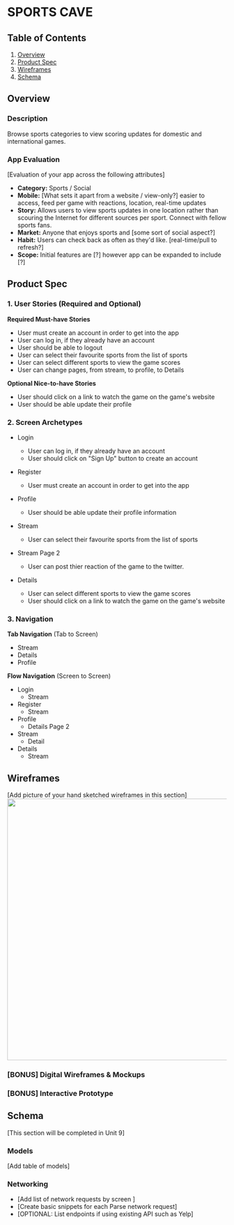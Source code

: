
# SPORTS CAVE

## Table of Contents
1. [Overview](#Overview)
1. [Product Spec](#Product-Spec)
1. [Wireframes](#Wireframes)
2. [Schema](#Schema)

## Overview
### Description
Browse sports categories to view scoring updates for domestic and international games.

### App Evaluation
[Evaluation of your app across the following attributes]
- **Category:** Sports / Social
- **Mobile:** [What sets it apart from a website / view-only?] easier to access, feed per game with reactions, location, real-time updates
- **Story:** Allows users to view sports updates in one location rather than scouring the Internet for different sources per sport. Connect with fellow sports fans.
- **Market:** Anyone that enjoys sports and [some sort of social aspect?]
- **Habit:**  Users can check back as often as they'd like. [real-time/pull to refresh?]
- **Scope:** Initial features are [?] however app can be expanded to include [?]

## Product Spec

### 1. User Stories (Required and Optional)

**Required Must-have Stories**

* User must create an account in order to get into the app
* User can log in, if they already have an account
* User should be able to logout
* User can select their favourite sports from the list of sports
* User can select different sports to view the game scores
* User can change pages, from stream, to profile, to Details

**Optional Nice-to-have Stories**

* User should click on a link to watch the game on the game's website
* User should be able update their profile

### 2. Screen Archetypes

* Login
   * User can log in, if they already have an account
   * User should click on "Sign Up" button to create an account

* Register
   * User must create an account in order to get into the app
   
* Profile
   * User should be able update their profile information
   
* Stream
   * User can select their favourite sports from the list of sports

* Stream Page 2
    * User can post thier reaction of the game to the twitter.

* Details
   * User can select different sports to view the game scores
   * User should click on a link to watch the game on the game's website

### 3. Navigation

**Tab Navigation** (Tab to Screen)

* Stream
* Details
* Profile

**Flow Navigation** (Screen to Screen)

* Login
  * Stream
* Register
  * Stream 
* Profile
  * Details Page 2
* Stream
  * Detail
* Details
  * Stream

## Wireframes
[Add picture of your hand sketched wireframes in this section]
<img src="YOUR_WIREFRAME_IMAGE_URL" width=600>

### [BONUS] Digital Wireframes & Mockups

### [BONUS] Interactive Prototype

## Schema 
[This section will be completed in Unit 9]
### Models
[Add table of models]
### Networking
- [Add list of network requests by screen ]
- [Create basic snippets for each Parse network request]
- [OPTIONAL: List endpoints if using existing API such as Yelp]
